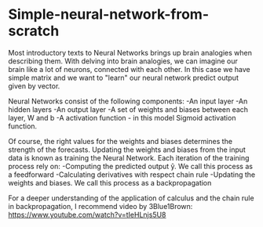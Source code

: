 # Simple-neural-network-from-scratch

Most introductory texts to Neural Networks brings up brain analogies when describing them. 
With delving into brain analogies, we can imagine our brain like a lot of neurons, connected with each other.
In this case we have simple matrix and we want to "learn" our neural network predict output given by vector.

Neural Networks consist of the following components:
-An input layer
-An  hidden layers
-An output layer
-A set of weights and biases between each layer, W and b
-A activation function - in this model Sigmoid activation function.

Of course, the right values for the weights and biases determines the strength of the forecasts. 
Updating the weights and biases from the input data is known as training the Neural Network.
Each iteration of the training process rely on:
-Computing the predicted output ŷ. We call this process as a feedforward
-Calculating derivatives with respect chain rule
-Updating the weights and biases. We call this process as a backpropagation

For a deeper understanding of the application of calculus and the chain rule in backpropagation, I recommend video by 3Blue1Brown:
https://www.youtube.com/watch?v=tIeHLnjs5U8

